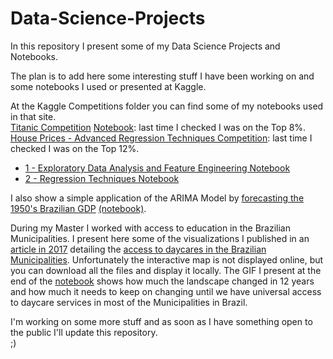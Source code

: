 # Data-Science-Projects
In this repository I present some of my Data Science Projects and Notebooks.

The plan is to add here some interesting stuff I have been working on and some notebooks I used or presented at Kaggle.


At the Kaggle Competitions folder you can find some of my notebooks used in that site.  
[Titanic Competition](https://github.com/Paulopcpl/Data-Science-Projects/tree/master/Kaggle%20Competitions/Titanic) [Notebook](https://github.com/Paulopcpl/Data-Science-Projects/blob/master/Kaggle%20Competitions/Titanic/Titanic%20-%20PaulopcplNotebook.ipynb): last time I checked I was on the Top 8%.  
[House Prices - Advanced Regression Techniques Competition](https://github.com/Paulopcpl/Data-Science-Projects/tree/master/Kaggle%20Competitions/House%20Prices%20-%20Advanced%20Regression%20Techniques): last time I checked I was on the Top 12%.  
* [1 - Exploratory Data Analysis and Feature Engineering Notebook](https://github.com/Paulopcpl/Data-Science-Projects/blob/master/Kaggle%20Competitions/House%20Prices%20-%20Advanced%20Regression%20Techniques/House%20Prices%20Project%20-%20Part%201%20-%20Exploratory%20Data%20Analysis%20and%20Feature%20Engineering.ipynb)  
* [2 - Regression Techniques Notebook](https://github.com/Paulopcpl/Data-Science-Projects/blob/master/Kaggle%20Competitions/House%20Prices%20-%20Advanced%20Regression%20Techniques/House%20Prices%20Project%20-%20Part%202%20-%20Regression%20Techniques.ipynb)

I also show a simple application of the ARIMA Model by [forecasting the 1950's Brazilian GDP](https://github.com/Paulopcpl/Data-Science-Projects/tree/master/Forecasting%20the%201950's%20Brazilian%20GDP) [(notebook)](https://github.com/Paulopcpl/Data-Science-Projects/blob/master/Forecasting%20the%201950's%20Brazilian%20GDP/Forecasting%20the%201950's%20Brazilian%20GDP%20-%20The%20ARIMA%20Model.ipynb).

During my Master I worked with access to education in the Brazilian Municipalities. I present here some of the visualizations I published in an [article in 2017](https://www.scielo.br/pdf/es/v38n140/1678-4626-es-es0101-73302017166662.pdf) detailing the [access to daycares in the Brazilian Municipalities](https://github.com/Paulopcpl/Data-Science-Projects/tree/master/Access%20to%20Daycares%20in%20Brazil). Unfortunately the interactive map is not displayed online, but you can download all the files and display it locally. The GIF I present at the end of the [notebook](https://github.com/Paulopcpl/Data-Science-Projects/blob/master/Access%20to%20Daycares%20in%20Brazil/Access%20to%20Daycares%20in%20Brazil.ipynb) shows how much the landscape changed in 12 years and how much it needs to keep on changing until we have universal access to daycare services in most of the Municipalities in Brazil.   

I'm working on some more stuff and as soon as I have something open to the public I'll update this repository.  
;)
